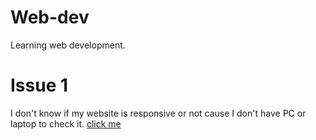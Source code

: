 # Web-dev
Learning web development.

# Issue 1
I don't know if my website is responsive or not cause I don't have PC or laptop to check it.
[click me](https://mastermindtxt.github.io/Web-dev/)
